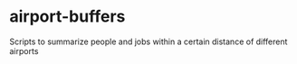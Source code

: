 # airport-buffers
Scripts to summarize people and jobs within a certain distance of different airports
